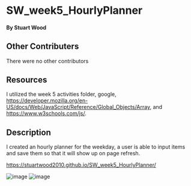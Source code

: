 # SW_week5_HourlyPlanner

#### By **Stuart Wood** 

## Other Contributers 
There were no other contributors

## Resources
I utilized the week 5 activities folder, google, https://developer.mozilla.org/en-US/docs/Web/JavaScript/Reference/Global_Objects/Array, and https://www.w3schools.com/js/. 

## Description
I created an hourly planner for the weekday, a user is able to input items and save them so that it will show up on page refresh. 

https://stuartwood2010.github.io/SW_week5_HourlyPlanner/


![image](https://user-images.githubusercontent.com/92122028/144717738-6aab1337-be68-4746-83c6-12012d1f9e22.png)
![image](https://user-images.githubusercontent.com/92122028/144717752-d02c965e-70b8-443b-8775-990d2d56ed30.png)
